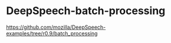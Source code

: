 # DeepSpeech-batch-processing
https://github.com/mozilla/DeepSpeech-examples/tree/r0.9/batch_processing
